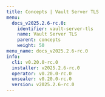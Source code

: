 ```yaml
---
title: Concepts | Vault Server TLS
menu:
  docs_v2025.2.6-rc.0:
    identifier: vault-server-tls
    name: Vault Server TLS
    parent: concepts
    weight: 50
menu_name: docs_v2025.2.6-rc.0
info:
  cli: v0.20.0-rc.0
  installer: v2025.2.6-rc.0
  operator: v0.20.0-rc.0
  unsealer: v0.20.0-rc.0
  version: v2025.2.6-rc.0
---
```


